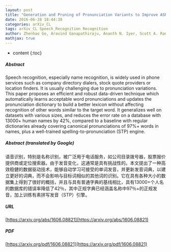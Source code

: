```yaml
---
layout: post
title: "Generation and Pruning of Pronunciation Variants to Improve ASR Accuracy"
date: 2016-06-28 18:44:38
categories: arXiv_CL
tags: arXiv_CL Speech_Recognition Recognition
author: Zhenhao Ge, Aravind Ganapathiraju, Ananth N. Iyer, Scott A. Randal, Felix I. Wyss
mathjax: true
---
```


* content
{:toc}

##### Abstract
Speech recognition, especially name recognition, is widely used in phone services such as company directory dialers, stock quote providers or location finders. It is usually challenging due to pronunciation variations. This paper proposes an efficient and robust data-driven technique which automatically learns acceptable word pronunciations and updates the pronunciation dictionary to build a better lexicon without affecting recognition of other words similar to the target word. It generalizes well on datasets with various sizes, and reduces the error rate on a database with 13000+ human names by 42%, compared to a baseline with regular dictionaries already covering canonical pronunciations of 97%+ words in names, plus a well-trained spelling-to-pronunciation (STP) engine.

##### Abstract (translated by Google)
语音识别，特别是名称识别，被广泛用于电话服务，如公司目录拨号器，股票报价提供商或定位搜索器。由于发音变化，这通常是具有挑战性的。本文提出了一种高效稳健的数据驱动技术，能够自动学习可接受的单词发音，并更新发音词典，以建立更好的词典，而不会影响与目标词相似的其他词的识别。它在具有各种大小的数据集上得到了很好的概括，并且与具有普通字典的基线相比，具有13000+个人名的数据库的错误率降低了42％，其中正规字典已经涵盖名称中97％+的正规发音，加上训练有素拼写发音（STP）引擎。

##### URL
[https://arxiv.org/abs/1606.08821](https://arxiv.org/abs/1606.08821)

##### PDF
[https://arxiv.org/pdf/1606.08821](https://arxiv.org/pdf/1606.08821)


